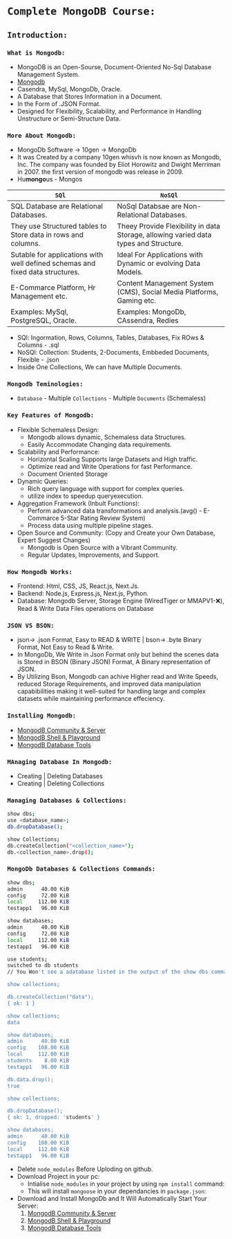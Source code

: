 # `Complete MongoDB Course:`
## `Introduction:`
### `What is Mongodb:` 
- MongoDB is an Open-Sourse, Document-Oriented No-Sql Database Management System.
- [Mongodb](https://www.github.com/mongodb/mongo)
- Casendra, MySql, MongoDb, Oracle.
- A Database that Stores Information in a Document. 
- In the Form of .JSON Format.
- Designed for Flexibility, Scalability, and Performance in Handling Unstructure or Semi-Structure Data. 
### `More About Mongodb:`
- MongoDb Software -> 10gen -> MongoDb
- It was Created  by a company 10gen whisvh is now known as Mongodb, Inc. The company was founded by Eliot Horowitz and Dwight Merriman in 2007. the first version  of mongodb was release in 2009.  
- Hu**mongo**us - Mongos

|`SQl`|`NoSQl`|
|---|-----|
|SQL Database are Relational Databases.| NoSql Databsae are Non-Relational Databases.|
|They use Structured tables to Store data in rows and columns.|Theey Provide Flexibility in data Storage, allowing  varied data types and Structure.|
|Sutable for applications with well defined schemas and fixed data structures.|Ideal For Applications with Dynamic or evolving Data Models.|
|E-Commarce Platform, Hr Management etc.|Content Management System (CMS), Social Media Platforms, Gaming etc.|
|Examples: MySql, PostgreSQL, Oracle.|Examples: MongoDb, CAssendra, Redies|
- SQl: Ingormation, Rows, Columns, Tables, Databases, Fix ROws & Columns - .sql
- NoSQl: Collection: Students, 2-Documents, Embbeded Documents, Flexible - .json
- Inside One Collections, We can have Multiple Documents.

### `Mongodb Teminologies:`
- `Database` - Multiple `Collections` - Multiple `Documents` (Schemaless)

### `Key Features of Mongodb:`
- Flexible Schemaless Design:
    - Mongodb allows dynamic, Schemaless data Structures.
    - Easily Accommodate Changing data requirements.
- Scalability and Performance:
    - Horizontal Scaling Supports large Datasets and High traffic.
    - Optimize read and Write Operations for fast Performance.
    - Document Oriented Storage
- Dynamic Queries:
    - Rich query language with support for complex queries. 
    - utilize index to speedup queryexecution.
- Aggregation Framework (Inbult Functions): 
    - Perform advanced data transformations and analysis.(avg() - E-Commarce 5-Star Rating Review System)
    - Process data using multiple pipeline stages.   
- Open Source and Community: (Copy and Create your Own Database, Expert Suggest Changes)
    - Mongodb is Open Source with a Vibrant Community.
    - Regular Updates, Improvements, and Support.
### `How Mongodb Works:`
- Frontend: Html, CSS, JS, React.js, Next.Js.
- Backend: Node.js, Express.js, Next.js, Python.
- Database: Mongodb Server, Storage Engine (WiredTiger or MMAPV1-❌), Read & Write Data Files operations on Database  
### `JSON VS BSON:`
- json-> .json Format, Easy to READ & WRITE | bson-> .byte Binary Format, Not Easy to Read & Write. 
- In MongoDb, We Write in Json Format only but behind the scenes data is Stored in BSON (Binary JSON) Format, A Binary representation of JSON.
- By Utilizing Bson, Mongodb can achive Higher read  and Write Speeds, reduced Storage Requirements, and improved data manipulation capabibilities making  it well-suited for handling large and complex datasets while maintaining performance effeciency.
### `Installing Mongodb:`
- [MongodB Community & Server](https://www.mongodb.com/try/download/community)
- [MongodB Shell & Playground](https://www.mongodb.com/try/download/shell)
- [MongodB Database Tools](https://www.mongodb.com/try/download/database-tools)
### `MAnaging Database In Mongodb:`
- Creating | Deleting Databases
- Creating | Deleting Collections 
### `Managing Databases & Collections:`
```bash
show dbs;
use <database_name>;
db.dropDatabase();

show Collections;
db.createCollection("<collection_name>");
db.<collection_name>.drop();
```
### `MongoDb Databases & Collections Commands:`
```bash
show dbs;
admin      40.00 KiB
config     72.00 KiB
local     112.00 KiB
testapp1   96.00 KiB

show databases;
admin      40.00 KiB
config     72.00 KiB
local     112.00 KiB
testapp1   96.00 KiB

use students;
switched to db students
// You Won't see a adatabase listed in the output of the show dbs command until that database contain at least one collection with data in it.

show collections;

db.createCollection("data");
{ ok: 1 }

show collections;
data

show databases;
admin      40.00 KiB
config    108.00 KiB
local     112.00 KiB
students    8.00 KiB
testapp1   96.00 KiB

db.data.drop();
true

show collections;

db.dropDatabase();
{ ok: 1, dropped: 'students' }

show databases;
admin      40.00 KiB
config    108.00 KiB
local     112.00 KiB
testapp1   96.00 KiB
```



















































































- Delete ```node_modules``` Before Uploding on github.
- Download Project in your pc:
    - Intialise ```node_modules``` in your project by using ```npm install``` command:
    - This will install ```mongoose``` in your dependancies in ```package.json```:
- Download and Install MongoDb and It Will Automatically Start Your Server:
    1. [MongodB Community & Server](https://www.mongodb.com/try/download/community)
    2. [MongodB Shell & Playground](https://www.mongodb.com/try/download/shell)
    3. [MongodB Database Tools](https://www.mongodb.com/try/download/database-tools)
